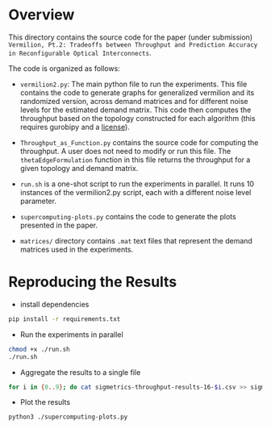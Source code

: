 # Overview

This directory contains the source code for the paper (under submission) `Vermilion, Pt.2: Tradeoffs between Throughput and Prediction Accuracy in Reconfigurable Optical Interconnects`.

The code is organized as follows:

- `vermilion2.py`: The main python file to run the experiments. This file contains the code to generate graphs for generalized vermilion and its randomized version, across demand matrices and for different noise levels for the estimated demand matrix. This code then computes the throughput based on the topology constructed for each algorithm (this requires gurobipy and a [license](https://portal.gurobi.com/iam/licenses/list)).

- `Throughput_as_Function.py` contains the source code for computing the throughput. A user does not need to modify or run this file. The `thetaEdgeFormulation` function in this file returns the throughput for a given topology and demand matrix.

- `run.sh` is a one-shot script to run the experiments in parallel. It runs 10 instances of the vermilion2.py script, each with a different noise level parameter.

- `supercomputing-plots.py` contains the code to generate the plots presented in the paper.

- `matrices/` directory contains `.mat` text files that represent the demand matrices used in the experiments.

# Reproducing the Results

- install dependencies

```bash
pip install -r requirements.txt
```

- Run the experiments in parallel
```bash
chmod +x ./run.sh
./run.sh
```

- Aggregate the results to a single file

```bash
for i in {0..9}; do cat sigmetrics-throughput-results-16-$i.csv >> sigmetrics-throughput-results-16.csv; done
```

- Plot the results 

```bash
python3 ./supercomputing-plots.py
```